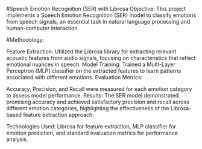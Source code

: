 #Speech Emotion Recognition (SER) with Librosa
Objective: This project implements a Speech Emotion Recognition (SER) model to classify emotions from speech signals, an essential task in natural language processing and human-computer interaction.

#Methodology:

Feature Extraction: Utilized the Librosa library for extracting relevant acoustic features from audio signals, focusing on characteristics that reflect emotional nuances in speech.
Model Training: Trained a Multi-Layer Perceptron (MLP) classifier on the extracted features to learn patterns associated with different emotions.
Evaluation Metrics:

Accuracy, Precision, and Recall were measured for each emotion category to assess model performance.
Results: The SER model demonstrated promising accuracy and achieved satisfactory precision and recall across different emotion categories, highlighting the effectiveness of the Librosa-based feature extraction approach.

Technologies Used: Librosa for feature extraction, MLP classifier for emotion prediction, and standard evaluation metrics for performance analysis.
